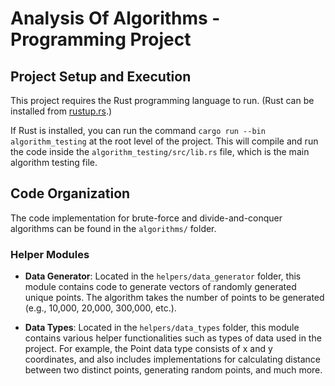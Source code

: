 # Analysis Of Algorithms - Programming Project

## Project Setup and Execution

This project requires the Rust programming language to run. (Rust can be installed from [rustup.rs](https://rustup.rs/).)

If Rust is installed, you can run the command `cargo run --bin algorithm_testing` at the root level of the project. This will compile and run the code inside the `algorithm_testing/src/lib.rs` file, which is the main algorithm testing file.

## Code Organization

The code implementation for brute-force and divide-and-conquer algorithms can be found in the `algorithms/` folder.

### Helper Modules

- **Data Generator**: Located in the `helpers/data_generator` folder, this module contains code to generate vectors of randomly generated unique points. The algorithm takes the number of points to be generated (e.g., 10,000, 20,000, 300,000, etc.).

- **Data Types**: Located in the `helpers/data_types` folder, this module contains various helper functionalities such as types of data used in the project. For example, the Point data type consists of x and y coordinates, and also includes implementations for calculating distance between two distinct points, generating random points, and much more.
